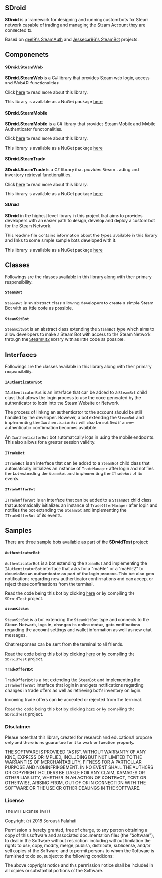 ## SDroid
**SDroid** is a framework for designing and running custom bots for Steam network capable of trading 
and managing the Steam Account they are connected to. 

Based on [geel9's SteamAuth](https://github.com/geel9/SteamAuth) and [Jessecar96's SteamBot](https://github.com/Jessecar96/SteamBot) projects.

## Componenets
#### SDroid.SteamWeb
**SDroid.SteamWeb** is a C# library that provides Steam web login, access and WebAPI functionalities.

Click [here](/SDroid.SteamWeb/README.md) to read more about this library.

This library is available as a NuGet package [here](https://www.nuget.org/packages/SDroid.SteamWeb).

#### SDroid.SteamMobile
**SDroid.SteamMobile** is a C# library that provides Steam Mobile and Mobile Authenticator functionalities.

Click [here](/SDroid.SteamMobile/README.md) to read more about this library.

This library is available as a NuGet package [here](https://www.nuget.org/packages/SDroid.SteamMobile).

#### SDroid.SteamTrade
**SDroid.SteamTrade** is a C# library that provides Steam trading and inventory retrieval functionalities.

Click [here](/SDroid.SteamTrade/README.md) to read more about this library.

This library is available as a NuGet package [here](https://www.nuget.org/packages/SDroid.SteamTrade).

#### SDroid
**SDroid** in the highest level library in this project that aims to provides developers with an easier path to
design, develop and deploy a custom bot for the Steam Network.

This readme file contains information about the types available in this library and links to some simple
sample bots developed with it.

This library is available as a NuGet package [here](https://www.nuget.org/packages/SDroid).

## Classes
Followings are the classes available in this library along with their primary responsibility.

#### `SteamBot`
`SteamBot` is an abstract class allowing developers to create a simple Steam Bot with as little code as possible.

#### `SteamKitBot`
`SteamKitBot` is an abstract class extending the `SteamBot` type which aims to allow developers
to make a Steam Bot with access to the Steam Network through the [SteamKit2](https://github.com/SteamRE/SteamKit) 
library with as little code as possible.


## Interfaces
Followings are the classes available in this library along with their primary responsibility.

#### `IAuthenticatorBot`
`IAuthenticatorBot` is an interface that can be added to a `SteamBot` child class that allows the login 
process to use the code generated by the authenticator to login into the Steam Website or Network.

The process of linking an authenticator to the account should be still handled by the developer. However, a 
bot extending the `SteamBot` and implementing the `IAuthenticatorBot` will also be notified if a new 
authenticator confirmation becomes available.

An `IAuthenticatorBot` bot automatically logs in using the mobile endpoints. This also allows for a greater
session validity.

#### `ITradeBot`
`ITradeBot` is an interface that can be added to a `SteamBot` child class that automatically initializes an instance of
`TradeManager` after login and notifies the bot extending the `SteamBot` and implementing the `ITradeBot`
of its events.

#### `ITradeOfferBot`
`ITradeOfferBot` is an interface that can be added to a `SteamBot` child class that automatically initializes an instance of
`TradeOfferManager` after login and notifies the bot extending the `SteamBot` and implementing the `ITradeOfferBot`
of its events.



## Samples
There are three sample bots available as part of the **SDroidTest** project:

#### `AuthenticatorBot`
`AuthenticatorBot` is a bot extending the `SteamBot` and implementing the `IAuthenticatorBot` interface that
asks for a "maFile" or a "maFile2" to deserialize an authenticator as part of the login process. This bot also gets
notifications regarding new authenticator confirmations and can accept or reject these confirmations from the terminal.

Read the code being this bot by clicking [here](/SDroidTest/AuthenticatorBot.cs) or by compiling the `SDroidTest` project.

#### `SteamKitBot`
`SteamKitBot` is a bot extending the `SteamKitBot` type and connects to the Steam Network, logs in, changes its online status, gets notifications regarding the account settings and wallet information as well as new chat messages. 

Chat responses can be sent from the terminal to all friends.

Read the code being this bot by clicking [here](/SDroidTest/SteamKitBot.cs) or by compiling the `SDroidTest` project.


#### `TradeOfferBot`
`TradeOfferBot` is a bot extending the `SteamBot` and implementing the `ITradeofferBot` interface that login in and
gets notifications regarding changes in trade offers as well as retrieving bot's inventory on login.

Incoming trade offers can be accepted or rejected from the terminal.

Read the code being this bot by clicking [here](/SDroidTest/TradeOfferBot.cs) or by compiling the `SDroidTest` project.



### Disclaimer
Please note that this library created for research and educational propose only and there is no guarantee for it to work or function properly. 

THE SOFTWARE IS PROVIDED "AS IS", WITHOUT WARRANTY OF ANY KIND, EXPRESS OR
IMPLIED, INCLUDING BUT NOT LIMITED TO THE WARRANTIES OF MERCHANTABILITY,
FITNESS FOR A PARTICULAR PURPOSE AND NONINFRINGEMENT. IN NO EVENT SHALL THE
AUTHORS OR COPYRIGHT HOLDERS BE LIABLE FOR ANY CLAIM, DAMAGES OR OTHER
LIABILITY, WHETHER IN AN ACTION OF CONTRACT, TORT OR OTHERWISE, ARISING FROM,
OUT OF OR IN CONNECTION WITH THE SOFTWARE OR THE USE OR OTHER DEALINGS IN THE
SOFTWARE.



### License
The MIT License (MIT)

Copyright (c) 2018 Soroush Falahati

Permission is hereby granted, free of charge, to any person obtaining a copy
of this software and associated documentation files (the "Software"), to deal
in the Software without restriction, including without limitation the rights
to use, copy, modify, merge, publish, distribute, sublicense, and/or sell
copies of the Software, and to permit persons to whom the Software is
furnished to do so, subject to the following conditions:

The above copyright notice and this permission notice shall be included in all
copies or substantial portions of the Software.


